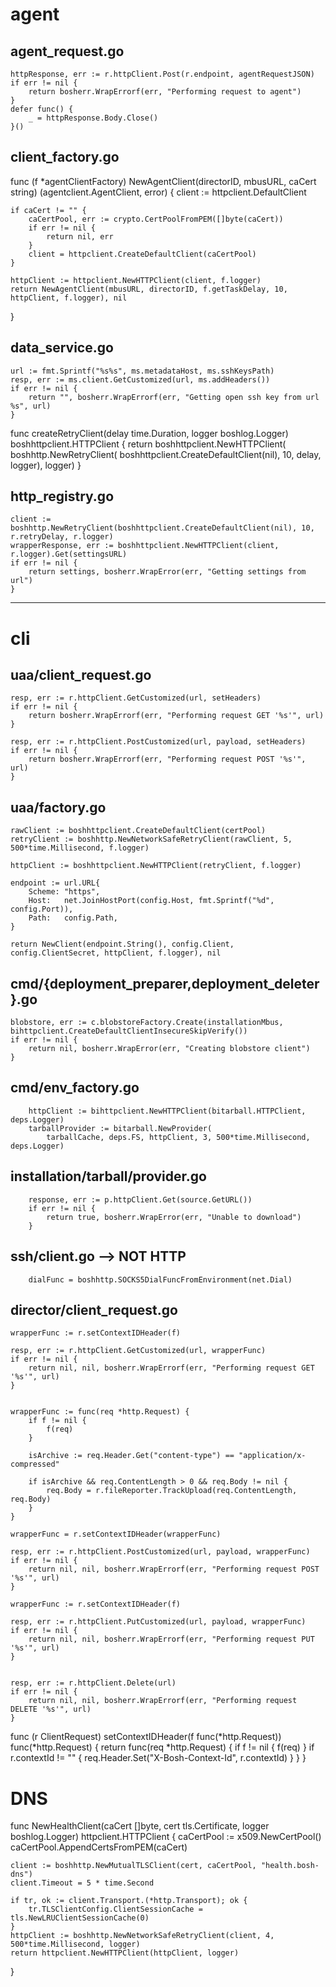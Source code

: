   # agent


  ## agent_request.go

	httpResponse, err := r.httpClient.Post(r.endpoint, agentRequestJSON)
	if err != nil {
		return bosherr.WrapErrorf(err, "Performing request to agent")
	}
	defer func() {
		_ = httpResponse.Body.Close()
	}()


## client_factory.go

func (f *agentClientFactory) NewAgentClient(directorID, mbusURL, caCert string) (agentclient.AgentClient, error) {
	client := httpclient.DefaultClient

	if caCert != "" {
		caCertPool, err := crypto.CertPoolFromPEM([]byte(caCert))
		if err != nil {
			return nil, err
		}
		client = httpclient.CreateDefaultClient(caCertPool)
	}

	httpClient := httpclient.NewHTTPClient(client, f.logger)
	return NewAgentClient(mbusURL, directorID, f.getTaskDelay, 10, httpClient, f.logger), nil
}


## data_service.go

	url := fmt.Sprintf("%s%s", ms.metadataHost, ms.sshKeysPath)
	resp, err := ms.client.GetCustomized(url, ms.addHeaders())
	if err != nil {
		return "", bosherr.WrapErrorf(err, "Getting open ssh key from url %s", url)
	}

func createRetryClient(delay time.Duration, logger boshlog.Logger) boshhttpclient.HTTPClient {
	return boshhttpclient.NewHTTPClient(
		boshhttp.NewRetryClient(
			boshhttpclient.CreateDefaultClient(nil), 10, delay, logger),
		logger)
}

## http_registry.go

	client := boshhttp.NewRetryClient(boshhttpclient.CreateDefaultClient(nil), 10, r.retryDelay, r.logger)
	wrapperResponse, err := boshhttpclient.NewHTTPClient(client, r.logger).Get(settingsURL)
	if err != nil {
		return settings, bosherr.WrapError(err, "Getting settings from url")
	}


-----------------------

# cli

## uaa/client_request.go

	resp, err := r.httpClient.GetCustomized(url, setHeaders)
	if err != nil {
		return bosherr.WrapErrorf(err, "Performing request GET '%s'", url)
	}

	resp, err := r.httpClient.PostCustomized(url, payload, setHeaders)
	if err != nil {
		return bosherr.WrapErrorf(err, "Performing request POST '%s'", url)
	}

## uaa/factory.go

	rawClient := boshhttpclient.CreateDefaultClient(certPool)
	retryClient := boshhttp.NewNetworkSafeRetryClient(rawClient, 5, 500*time.Millisecond, f.logger)

	httpClient := boshhttpclient.NewHTTPClient(retryClient, f.logger)

	endpoint := url.URL{
		Scheme: "https",
		Host:   net.JoinHostPort(config.Host, fmt.Sprintf("%d", config.Port)),
		Path:   config.Path,
	}

	return NewClient(endpoint.String(), config.Client, config.ClientSecret, httpClient, f.logger), nil

## cmd/{deployment_preparer,deployment_deleter}.go

	blobstore, err := c.blobstoreFactory.Create(installationMbus, bihttpclient.CreateDefaultClientInsecureSkipVerify())
	if err != nil {
		return nil, bosherr.WrapError(err, "Creating blobstore client")
	}

## cmd/env_factory.go

		httpClient := bihttpclient.NewHTTPClient(bitarball.HTTPClient, deps.Logger)
		tarballProvider := bitarball.NewProvider(
			tarballCache, deps.FS, httpClient, 3, 500*time.Millisecond, deps.Logger)


## installation/tarball/provider.go

		response, err := p.httpClient.Get(source.GetURL())
		if err != nil {
			return true, bosherr.WrapError(err, "Unable to download")
		}

## ssh/client.go --> NOT HTTP

		dialFunc = boshhttp.SOCKS5DialFuncFromEnvironment(net.Dial)


## director/client_request.go
	wrapperFunc := r.setContextIDHeader(f)

	resp, err := r.httpClient.GetCustomized(url, wrapperFunc)
	if err != nil {
		return nil, nil, bosherr.WrapErrorf(err, "Performing request GET '%s'", url)
	}


	wrapperFunc := func(req *http.Request) {
		if f != nil {
			f(req)
		}

		isArchive := req.Header.Get("content-type") == "application/x-compressed"

		if isArchive && req.ContentLength > 0 && req.Body != nil {
			req.Body = r.fileReporter.TrackUpload(req.ContentLength, req.Body)
		}
	}

	wrapperFunc = r.setContextIDHeader(wrapperFunc)

	resp, err := r.httpClient.PostCustomized(url, payload, wrapperFunc)
	if err != nil {
		return nil, nil, bosherr.WrapErrorf(err, "Performing request POST '%s'", url)
	}

	wrapperFunc := r.setContextIDHeader(f)

	resp, err := r.httpClient.PutCustomized(url, payload, wrapperFunc)
	if err != nil {
		return nil, nil, bosherr.WrapErrorf(err, "Performing request PUT '%s'", url)
	}


	resp, err := r.httpClient.Delete(url)
	if err != nil {
		return nil, nil, bosherr.WrapErrorf(err, "Performing request DELETE '%s'", url)
	}


func (r ClientRequest) setContextIDHeader(f func(*http.Request)) func(*http.Request) {
	return func(req *http.Request) {
		if f != nil {
			f(req)
		}
		if r.contextId != "" {
			req.Header.Set("X-Bosh-Context-Id", r.contextId)
		}
	}
}


# DNS

func NewHealthClient(caCert []byte, cert tls.Certificate, logger boshlog.Logger) httpclient.HTTPClient {
	caCertPool := x509.NewCertPool()
	caCertPool.AppendCertsFromPEM(caCert)

	client := boshhttp.NewMutualTLSClient(cert, caCertPool, "health.bosh-dns")
	client.Timeout = 5 * time.Second

	if tr, ok := client.Transport.(*http.Transport); ok {
		tr.TLSClientConfig.ClientSessionCache = tls.NewLRUClientSessionCache(0)
	}
	httpClient := boshhttp.NewNetworkSafeRetryClient(client, 4, 500*time.Millisecond, logger)
	return httpclient.NewHTTPClient(httpClient, logger)
}

